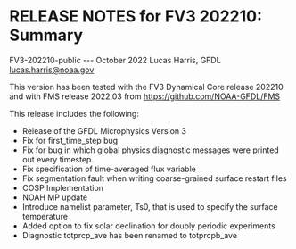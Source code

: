 # RELEASE NOTES for FV3 202210: Summary
FV3-202210-public --- October 2022
Lucas Harris, GFDL lucas.harris@noaa.gov

This version has been tested with the FV3 Dynamical Core release 202210
and with FMS release 2022.03 from https://github.com/NOAA-GFDL/FMS

This release includes the following:
- Release of the GFDL Microphysics Version 3
- Fix for first_time_step bug
- Fix for bug in which global physics diagnostic messages were printed out every timestep.
- Fix specification of time-averaged flux variable
- Fix segmentation fault when writing coarse-grained surface restart files
- COSP Implementation
- NOAH MP update
- Introduce namelist parameter, Ts0, that is used to specify the surface temperature
- Added option to fix solar declination for doubly periodic experiments
- Diagnostic totprcp_ave has been renamed to totprcpb_ave
